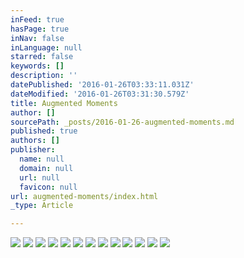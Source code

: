 ```yaml
---
inFeed: true
hasPage: true
inNav: false
inLanguage: null
starred: false
keywords: []
description: ''
datePublished: '2016-01-26T03:33:11.031Z'
dateModified: '2016-01-26T03:31:30.579Z'
title: Augmented Moments
author: []
sourcePath: _posts/2016-01-26-augmented-moments.md
published: true
authors: []
publisher:
  name: null
  domain: null
  url: null
  favicon: null
url: augmented-moments/index.html
_type: Article

---
```

![](https://the-grid-user-content.s3-us-west-2.amazonaws.com/612dd3da-3daf-4ab2-9148-b1ee11ccb0ce.jpg)
![](https://the-grid-user-content.s3-us-west-2.amazonaws.com/f6c14f59-9f4e-4556-af05-e6d01e947c30.jpg)
![](https://the-grid-user-content.s3-us-west-2.amazonaws.com/abc6f157-a604-42f2-8c3a-ecef86102699.jpg)
![](https://the-grid-user-content.s3-us-west-2.amazonaws.com/552723a8-7b64-4b82-ad99-b16507084eba.jpg)
![](https://the-grid-user-content.s3-us-west-2.amazonaws.com/b287f021-453f-46b4-938c-5e2e89c157ca.jpg)
![](https://the-grid-user-content.s3-us-west-2.amazonaws.com/aaae4314-bade-4f84-9a1a-8da99060e5db.jpg)
![](https://the-grid-user-content.s3-us-west-2.amazonaws.com/0ac9a22a-e9d9-4d1b-a63d-8892de32b8ee.jpg)
![](https://the-grid-user-content.s3-us-west-2.amazonaws.com/ebe5aea8-d827-45d9-a74e-9ae50f584be9.jpg)
![](https://the-grid-user-content.s3-us-west-2.amazonaws.com/b3ed971d-2628-4ffb-9367-2d1f5e4e0e71.jpg)
![](https://the-grid-user-content.s3-us-west-2.amazonaws.com/999b1711-4896-4ed4-b491-5af6dc217ac4.jpg)
![](https://the-grid-user-content.s3-us-west-2.amazonaws.com/1a5345ee-e454-46ab-afb8-984ae4c9c1d1.jpg)
![](https://the-grid-user-content.s3-us-west-2.amazonaws.com/4b6a897e-be93-48a8-806a-97d0e827b6e2.jpg)
![](https://the-grid-user-content.s3-us-west-2.amazonaws.com/156f0797-7fad-4217-9da0-3a874f2f07cb.jpg)